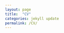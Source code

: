 ```yaml
---
layout: page
title:  "CV"
categories: jekyll update
permalink: /CV/
---
```

<object data="../assets/CV.pdf" width="1000" height="1000" type='application/pdf'></object>



